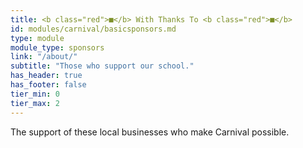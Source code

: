 ```yaml
---
title: <b class="red">■</b> With Thanks To <b class="red">■</b>
id: modules/carnival/basicsponsors.md
type: module
module_type: sponsors
link: "/about/"
subtitle: "Those who support our school."
has_header: true
has_footer: false
tier_min: 0
tier_max: 2
---
```

The support of these local businesses who make Carnival possible.
